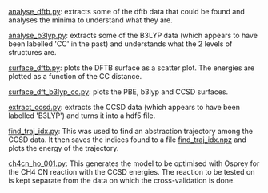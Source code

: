 [analyse_dftb.py](./analyse_dftb.py): extracts some of the dftb data that could be found and analyses the minima to understand what they are.

[analyse_b3lyp.py](./analyse_b3lyp.py): extracts some of the B3LYP data (which appears to have been labelled 'CC' in the past) and understands what the 2 levels of structures are.

[surface_dftb.py](./surface_dftb.py): plots the DFTB surface as a scatter plot. The energies are plotted as a function of the CC distance.

[surface_dft_b3lyp_cc.py](./surface_dft_b3lyp_cc.py): plots the PBE, b3lyp and CCSD surfaces.

[extract_ccsd.py](./extract_ccsd.py): extracts the CCSD data (which appears to have been labelled 'B3LYP') and turns it into a hdf5 file.

[find_traj_idx.py](./find_traj_idx.py): This was used to find an abstraction trajectory among the CCSD data. It then saves the indices found to a file [find_traj_idx.npz](../outputs/find_traj_idx.npz) and plots the energy of the trajectory.

[ch4cn_ho_001.py](./ch4cn_ho_001.py): This generates the model to be optimised with Osprey for the CH4 CN reaction with the CCSD energies. The reaction to be tested on is kept separate from the data on which the cross-validation is done.

